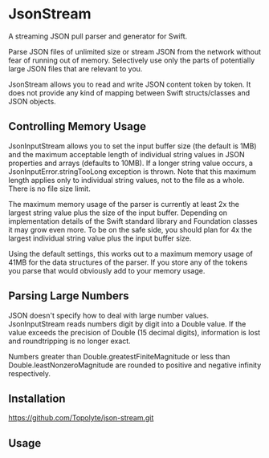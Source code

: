 # JsonStream

A streaming JSON pull parser and generator for Swift.

Parse JSON files of unlimited size or stream JSON from the network without fear of running out of memory.
Selectively use only the parts of potentially large JSON files that are relevant to you.

JsonStream allows you to read and write JSON content token by token.
It does not provide any kind of mapping between Swift structs/classes and JSON objects.

## Controlling Memory Usage

JsonInputStream allows you to set the input buffer size (the default is 1MB) and the maximum acceptable length of
individual string values in JSON properties and arrays (defaults to 10MB). If a longer string value occurs,
a JsonInputError.stringTooLong exception is thrown. Note that this maximum length applies only to individual
string values, not to the file as a whole. There is no file size limit.

The maximum memory usage of the parser is currently at least 2x the largest string value plus the size of the input buffer.
Depending on implementation details of the Swift standard library and Foundation classes it may grow even more.
To be on the safe side, you should plan for 4x the largest individual string value plus the input buffer size.

Using the default settings, this works out to a maximum memory usage of 41MB for the data structures of the parser.
If you store any of the tokens you parse that would obviously add to your memory usage.

## Parsing Large Numbers

JSON doesn't specify how to deal with large number values. JsonInputStream reads numbers
digit by digit into a Double value. If the value exceeds the precision of Double (15 decimal digits),
information is lost and roundtripping is no longer exact.

Numbers greater than Double.greatestFiniteMagnitude or less than Double.leastNonzeroMagnitude
are rounded to positive and negative infinity respectively. 

## Installation

https://github.com/Topolyte/json-stream.git

## Usage



